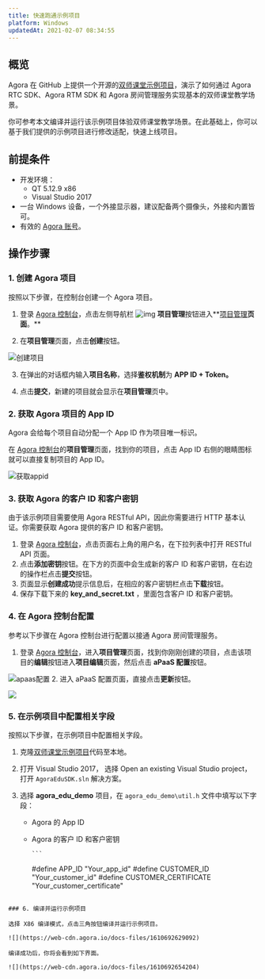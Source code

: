 ```yaml
---
title: 快速跑通示例项目
platform: Windows
updatedAt: 2021-02-07 08:34:55
---
```


## 概览

Agora 在 GitHub 上提供一个开源的[双师课堂示例项目](https://github.com/AgoraIO-Usecase/AgoraDualTeacher)，演示了如何通过 Agora RTC SDK、Agora RTM SDK 和 Agora 房间管理服务实现基本的双师课堂教学场景。

你可参考本文编译并运行该示例项目体验双师课堂教学场景。在此基础上，你可以基于我们提供的示例项目进行修改适配，快速上线项目。

## 前提条件

- 开发环境：
  - QT 5.12.9 x86
  - Visual Studio 2017
- 一台 Windows 设备，一个外接显示器，建议配备两个摄像头，外接和内置皆可。
- 有效的 [Agora 账号](https://docs.agora.io/cn/Agora%20Platform/sign_in_and_sign_up)。

## 操作步骤

### 1. 创建 Agora 项目

按照以下步骤，在控制台创建一个 Agora 项目。

1. 登录 [Agora 控制台](https://console.agora.io/)，点击左侧导航栏 ![img](https://web-cdn.agora.io/docs-files/1594283671161) **项目管理**按钮进入**[项目管理](https://console.agora.io/projects)**页面**。**

2. 在**项目管理**页面，点击**创建**按钮。

![创建项目](https://web-cdn.agora.io/docs-files/1594287028966)

3. 在弹出的对话框内输入**项目名称**，选择**鉴权机制**为 **APP ID + Token。**

4. 点击**提交**，新建的项目就会显示在**项目管理**页中。

### 2. 获取 Agora 项目的 App ID

Agora 会给每个项目自动分配一个 App ID 作为项目唯一标识。

在 [Agora 控制台](https://console.agora.io/)的**项目管理**页面，找到你的项目，点击 App ID 右侧的眼睛图标就可以直接复制项目的 App ID。

![获取appid](https://web-cdn.agora.io/docs-files/1603974707121)

### 3. 获取 Agora 的客户 ID 和客户密钥

由于该示例项目需要使用 Agora RESTful API，因此你需要进行 HTTP 基本认证。你需要获取 Agora 提供的客户 ID 和客户密钥。

1. 登录 [Agora 控制台](https://console.agora.io/)，点击页面右上角的用户名，在下拉列表中打开 RESTful API 页面。
2. 点击**添加密钥**按钮。在下方的页面中会生成新的客户 ID 和客户密钥，在右边的操作栏点击**提交**按钮。
3. 页面显示**创建成功**提示信息后，在相应的客户密钥栏点击**下载**按钮。
4. 保存下载下来的 **key_and_secret.txt** ，里面包含客户 ID 和客户密钥。

### 4. 在 Agora 控制台配置

参考以下步骤在 Agora 控制台进行配置以接通 Agora 房间管理服务。

1. 登录 [Agora 控制台](https://console.agora.io/)，进入**项目管理**页面，找到你刚刚创建的项目，点击该项目的**编辑**按钮进入**项目编辑**页面，然后点击 **aPaaS 配置**按钮。

![apaas配置](https://web-cdn.agora.io/docs-files/1611024994160) 2. 进入 aPaaS 配置页面，直接点击**更新**按钮。

![](https://web-cdn.agora.io/docs-files/1612685504363)

### 5. 在示例项目中配置相关字段

按照以下步骤，在示例项目中配置相关字段。

1.  克隆[双师课堂示例项目](https://github.com/AgoraIO-Usecase/AgoraDualTeacher)代码至本地。
2.  打开 Visual Studio 2017， 选择 Open an existing Visual Studio project，打开 `AgoraEduSDK.sln` 解决方案。
3.  选择 **agora_edu_demo** 项目，在 `agora_edu_demo\util.h` 文件中填写以下字段：

    - Agora 的 App ID
    - Agora 的客户 ID 和客户密钥

          ```

      #define APP_ID "Your_app_id"
      #define CUSTOMER_ID "Your_customer_id"
      #define CUSTOMER_CERTIFICATE "Your_customer_certificate"

```

### 6. 编译并运行示例项目

选择 X86 编译模式，点击三角按钮编译并运行示例项目。

![](https://web-cdn.agora.io/docs-files/1610692629092)

编译成功后，你将会看到如下界面。

![](https://web-cdn.agora.io/docs-files/1610692654204)
```
